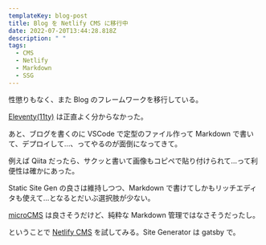 ```yaml
---
templateKey: blog-post
title: Blog を Netlify CMS に移行中
date: 2022-07-20T13:44:28.818Z
description: " "
tags:
  - CMS
  - Netlify
  - Markdown
  - SSG
---
```

性懲りもなく、また Blog のフレームワークを移行している。

[Eleventy(11ty)](/posts/2021-01-12-moved_to_eleventy/) は正直よく分からなかった。

あと、ブログを書くのに VSCode で定型のファイル作って Markdown で書いて、デプロイして…、ってやるのが面倒になってきて。

例えば Qiita だったら、サクッと書いて画像もコピペで貼り付けられて…って利便性は確かにあった。

Static Site Gen の良さは維持しつつ、Markdown で書けてしかもリッチエディタも使えて…となるとだいぶ選択肢が少ない。

[microCMS](https://microcms.io/) は良さそうだけど、純粋な Markdown 管理ではなさそうだったし。

ということで [Netlify CMS](https://www.netlifycms.org/) を試してみる。Site Generator は gatsby で。